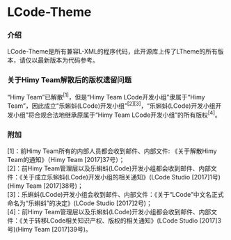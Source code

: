 <h1>LCode-Theme</h1>
<h3>介绍</h3>
LCode-Theme是所有兼容L-XML的程序代码，此开源库上传了LTheme的所有版本，请仅以最新版本为代码参考。
<h3>关于Himy Team解散后的版权遗留问题</h3>
“Himy Team”已解散<sup>[1]</sup>，但是“Himy Team LCode开发小组”隶属于“Himy Team”，因此成立“乐蝌蚪(LCode)开发小组”<sup>[2][3]</sup>，“乐蝌蚪(LCode)开发小组开发小组”将合规合法地继承原属于“Himy Team LCode开发小组”的所有版权<sup>[4]</sup>。


<h3>附加</h3>
[1]：前Himy Team所有的内部人员都会收到邮件、内部文件: 《关于解散Himy Team的通知》（Himy Team [2017]37号）；
<br />
[2]：前Himy Team管理层以及乐蝌蚪(LCode)开发小组都会收到邮件、内部文件：《关于成立乐蝌蚪(LCode)开发小组的相关通知》(LCode Studio [2017]1号)(Himy Team [2017]38号)；
<br />
[3]：乐蝌蚪(LCode)开发小组会收到邮件、内部文件：《关于“LCode”中文名正式命名为“乐蝌蚪”的决定》(LCode Studio [2017]2号)；
<br />
[4]：前Himy Team管理层以及乐蝌蚪(LCode)开发小组都会收到邮件、内部文件：《关于转移LCode相关知识产权、版权的相关通知》(LCode Studio [2017]3号)(Himy Team [2017]39号)。
